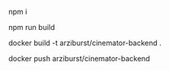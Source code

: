npm i

npm run build

docker build -t arziburst/cinemator-backend .

docker push arziburst/cinemator-backend